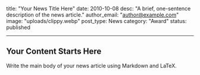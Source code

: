 title: "Your News Title Here"
date: 2010-10-08
desc: "A brief, one-sentence description of the news article."
author_email: "author@example.com"
image: "uploads/clippy.webp"
post_type: News
category: "Award" 
status: published

---

## Your Content Starts Here

Write the main body of your news article using Markdown and LaTeX.